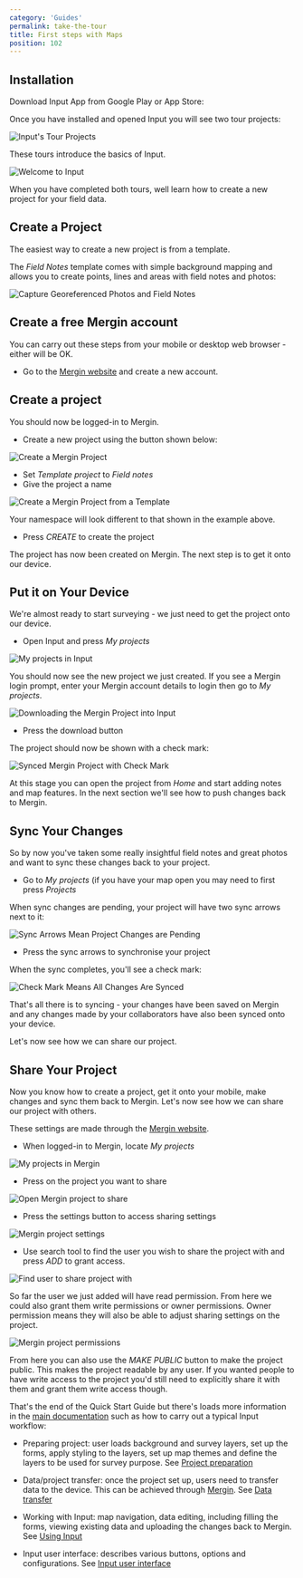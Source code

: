 ```yaml
---
category: 'Guides'
permalink: take-the-tour
title: First steps with Maps
position: 102
---
```


## Installation

Download Input App from Google Play or App Store: 

<template><AppDownload /></template>

Once you have installed and opened Input you will see two tour projects:

![Input's Tour Projects](images/input-tour-projects.png)

These tours introduce the basics of Input.

![Welcome to Input](images/welcome-to-input.png)

When you have completed both tours, well learn how to create a new project 
for your field data.

## Create a Project

The easiest way to create a new project is from a template.

The *Field Notes* template comes with simple background mapping and allows 
you to create points, lines and areas with field notes and photos: 

![Capture Georeferenced Photos and Field Notes](images/capture-georeferenced-photos-and-field-notes.png)


## Create a free Mergin account

You can carry out these steps from your mobile or desktop web browser - 
either will be OK.

* Go to the <a href="https://public.cloudmergin.com/" target=_blank>Mergin 
website</a> and create a new account.


## Create a project

You should now be logged-in to Mergin. 

* Create a new project using the button shown below:

![Create a Mergin Project](images/create-mergin-project.png)

* Set *Template project* to *Field notes*
* Give the project a name

![Create a Mergin Project from a Template](images/create-mergin-project-from-template.png)

Your namespace will look different to that shown in the example above. 

* Press *CREATE* to create the project

The project has now been created on Mergin. The next step is to get it onto 
our device.

## Put it on Your Device

We're almost ready to start surveying - we just need to get the project onto 
our device.

* Open Input and press *My projects*

![My projects in Input](images/my-projects.png)

You should now see the new project we just created. If you see a Mergin 
login prompt, enter your Mergin account details to login then go to *My projects*.

![Downloading the Mergin Project into Input](images/download-mergin-project-onto-input.png)

* Press the download button

The project should now be shown with a check mark:

![Synced Mergin Project with Check Mark](images/project-with-check-mark.png)

At this stage you can open the project from *Home* and start adding notes 
and map features. In the next section we'll see how to push changes back 
to Mergin.

## Sync Your Changes

So by now you've taken some really insightful field notes and great 
photos and want to sync these changes back to your project.

* Go to *My projects* (if you have your map open you may need to first press *Projects*

When sync changes are pending, your project will have two sync arrows 
next to it:

![Sync Arrows Mean Project Changes are Pending](images/sync-arrows.png)

* Press the sync arrows to synchronise your project

When the sync completes, you'll see a check mark:

![Check Mark Means All Changes Are Synced](images/project-with-check-mark.png)

That's all there is to syncing - your changes have been saved on Mergin 
and any changes made by your collaborators have also been synced onto your 
device.

Let's now see how we can share our project.

## Share Your Project

Now you know how to create a project, get it onto your mobile, make changes 
and sync them back to Mergin. Let's now see how we can share our project 
with others.

These settings are made through the <a href="https://public.cloudmergin.com/" target=_blank>Mergin 
website</a>.

* When logged-in to Mergin, locate *My projects*

![My projects in Mergin](images/my-projects-in-mergin.png)

* Press on the project you want to share

![Open Mergin project to share](images/open-project-to-share.png)

* Press the settings button to access sharing settings

![Mergin project settings](images/mergin-project-settings.png)

* Use search tool to find the user you wish to share the project with and press *ADD* to grant access.

![Find user to share project with](images/find-user-to-share-project-with.png)

So far the user we just added will have read permission. From here we could 
also grant them write permissions or owner permissions. Owner permission 
means they will also be able to adjust sharing settings on the project.

![Mergin project permissions](images/mergin-project-permissions.png)

From here you can also use the *MAKE PUBLIC* button to make the project 
public. This makes the project readable by any user. If you wanted people 
to have write access to the project you'd still need to explicitly share 
it with them and grant them write access though.

That's the end of the Quick Start Guide but there's loads more information 
in the <a href="/">main documentation</a> such as how to carry out a typical 
Input workflow:

* Preparing project: user loads background and survey layers, set up the forms, apply styling to the layers, set up map themes and define the layers to be used for survey purpose. See [Project preparation](./project_config)

* Data/project transfer: once the project set up, users need to transfer data to the device. This can be achieved through [Mergin](https://public.cloudmergin.com). See [Data transfer](./data_sync)

* Working with Input: map navigation, data editing, including filling the forms, viewing existing data and uploading the changes back to Mergin. See [Using Input](using_input)

* Input user interface: describes various buttons, options and configurations. See [Input user interface](input_ui)

